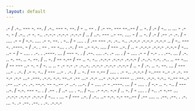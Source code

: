 ```yaml
---
layout: default
---
```

.- / .-.. --- -. --. / .-.. --- -. --. / - .. -- . / .- --. --- --..-- / .. -. / .- / -.. .. ... - .- -. - / .-.. .- -. -.. .-.-.- .-.-.- .-.-.- / .. / ..-. --- ..- --. .... - / .. -. / .- / .-- .- .-. / - .... .- - / -.-. .... .- -. --. . -.. / - .... . / .-- --- .-. .-.. -.. .-.-.- .-.-.- .-.-.- .. / -.. --- -. .----. - / .-. . -- . -- -... . .-. / -- ..- -.-. .... / --- ..-. / .. - .-.-.- .-.-.- .-.-.- / -... ..- - / - .... . .-. . .----. ... / --- -. . / .--. .... .-. .- ... . / - .... .- - / -.- . . .--. ... / .-. .. -. --. .. -. --. / .. -. / -- -.-- / -- .. -. -.. .-.-.- .-.-.- .-.-.- / .-..-. -.-. .-.. .. -- -... / -- --- ..- -. - / -. .. .. - .- -.- .- .-..-. .-.-.- .-.-.- .-.-.- / .. - / .-. .. -. --. ... / --- ...- . .-. / .- -. -.. / --- ...- . .-. / .. -. / -- -.-- / .... . .- -.. .-.-.- / -..--- -..- .- .-. ---.- .-.- ...- .---. .-.-. -.-. --..- .-- ...- .-.- ...- .-.-.- ---- .. .---. .-.-. -.-.. -..-- --..- .-- ...- .-. .-. --.-. -- -..-- .- ..-. ...-. / - .... .- - .----. ... / - .... . / -.- .. -. -.. / --- ..-. / -.-. --- -.. . / .-- . / ..- ... . -.. / -... .- -.-. -.- / .. -. / - .... . / -.. .- -.-- ... .-.-.- .-.-.- .-.-.- / -... . ... - / --- ..-. / .-.. ..- -.-. -.- --..-- / .-- .... .. .--. .--. . .-. ... -. .- .--. .--. . .-. .-.-.-